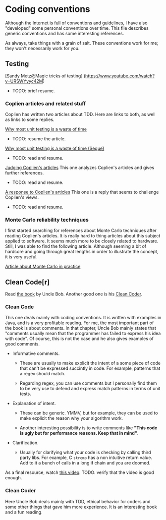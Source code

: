 # Coding conventions

Although the Internet is full of conventions and guidelines, I have also
"developed" some personal conventions over time. This file describes generic
conventions and has some interesting references.

As always, take things with a grain of salt. These conventions work for me;
they won't necessarily work for you.

## Testing

[Sandy Metz@Magic tricks of testing] (https://www.youtube.com/watch?v=URSWYvyc42M)
* TODO: brief resume.

### Coplien articles and related stuff

Coplien has written two articles about TDD. Here are links to both, as well as links to some replies.

[Why most unit testing is a waste of time](http://www.rbcs-us.com/documents/Why-Most-Unit-Testing-is-Waste.pdf)
* TODO: resume the article.

[Why most unit testing is a waste of time (Segue)](http://www.rbcs-us.com/documents/Segue.pdf)
* TODO: read and resume.


[Judging Coplien's articles](https://theholyjava.wordpress.com/2015/01/26/challenging-myself-with-copliens-why-most-unit-testing-is-waste/)
This one analyzes Coplien's articles and gives further references.
* TODO: read and resume.

[A response to Coplien's articles](http://henrikwarne.com/2014/09/04/a-response-to-why-most-unit-testing-is-waste/)
This one is a reply that seems to challenge Coplien's views.
* TODO: read and resume.

### Monte Carlo reliability techniques

I first started searching for references about Monte Carlo techniques after reading Coplien's articles.
It is really hard to thing articles about this subject applied to software. It seems much more
to be closely related to hardware. Still, I was able to find the following article. Although seeming
a bit of hardcore and going through great lengths in order to illustrate the concept, it is very useful.

[Article about Monte Carlo in practice](http://www-cs-students.stanford.edu/~briank/BrianKorverMonteCarlo.pdf)

## Clean Code[r]

Read [the book](http://www.amazon.com/Clean-Code-Handbook-Software-Craftsmanship/dp/0132350882/ref=sr_1_1?ie=UTF8&qid=1443206748&sr=8-1&keywords=clean+code) 
by Uncle Bob. Another good one is his [Clean Coder](http://www.amazon.com/The-Clean-Coder-Professional-Programmers/dp/0137081073/ref=pd_sim_14_1?ie=UTF8&refRID=0AFQQ6DX9HRTZTH8FTP4&dpID=512NzCU0wfL&dpSrc=sims&preST=_AC_UL160_SR123%2C160_).

### Clean Code

This one deals mainly with coding conventions. It is written with examples in Java,
and is a very profitable reading. For me, the most important part of the book is about
comments. In that chapter, Uncle Bob mainly states that "comments usually mean that the
programmer has failed to express his idea with code". Of course, this is not
the case and he also gives examples of good comments.

* Informative comments.
    * These are usually to make explicit the intent of a some piece of code
    that can't be expressed succintly in code. For example, patterns that a regex
    should match.

    * Regarding regex, you can use comments but I personally find them to be
    very use to defend and express match patterns in terms of unit tests.

* Explanation of intent.
    * These can be generic. YMMV, but for example, they can be used to make explicit
    the reason why your algorithm work.

    * Another interesting possibility is to write comments like **"This code is ugly but
    for performance reasons. Keep that in mind"**.

* Clarification.
    * Usually for clarifying what your code is checking by calling third party libs.
    For example, C `strcmp` has a non intuitive return value. Add to it a bunch of
    calls in a long if chain and you are doomed.

As a final resource, watch [this video](https://www.youtube.com/watch?v=HZJxjlvBbVA).
TODO: verify that the video is good enough.

### Clean Coder

Here Uncle Bob deals mainly with TDD, ethical behavior for coders and some other things that
gave him more experience. It is an interesting book and a fun reading.
